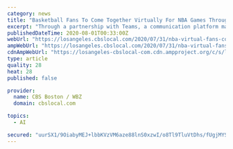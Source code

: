 ```yaml
---
category: news
title: "Basketball Fans To Come Together Virtually For NBA Games Through Artificial Intelligence"
excerpt: "Through a partnership with Teams, a communication platform many companies have been utilizing for work from home practices, the NBA is hoping to closely replicate the energy of a live game experience through artificial intelligence."
publishedDateTime: 2020-08-01T00:33:00Z
webUrl: "https://losangeles.cbslocal.com/2020/07/31/nba-virtual-fans-courtside-espn-microsoft/"
ampWebUrl: "https://losangeles.cbslocal.com/2020/07/31/nba-virtual-fans-courtside-espn-microsoft/amp/"
cdnAmpWebUrl: "https://losangeles-cbslocal-com.cdn.ampproject.org/c/s/losangeles.cbslocal.com/2020/07/31/nba-virtual-fans-courtside-espn-microsoft/amp/"
type: article
quality: 28
heat: 28
published: false

provider:
  name: CBS Boston / WBZ
  domain: cbslocal.com

topics:
  - AI

secured: "uurSX1/9OiabyMEJ+lbbKVzVM6aze88lnS0xzwI/o8Tl9TluVtDhs/fUgjMYSlDsKhu774lFkdhNrsePfRB7HTha4R5mvTuzYBadWM/Qzdxwly+EtPUQL28hbdgcHAlrHQlO2uVbuNFYbSxonr3z+L64OF/dHYUsXGIpS8cFjnamgRQkeKhrQFr/GfKFRsKtCnfzr5oYu1Puq5fNtGXCAzKgHmdXl5si2g2mRDM5lpa1QvJNUsqrfVNVGu3O65gfDq3UI/A0Kv7NIlmoM0rZp9gvsfq0KH66VCsKB2gU4/ODxpXxOwTkCs1LuQxLYh/ZdBREZkbhuUd8HBJt8kRzBw==;KsUhq1fkdJDisIb8MrYlFg=="
---
```


